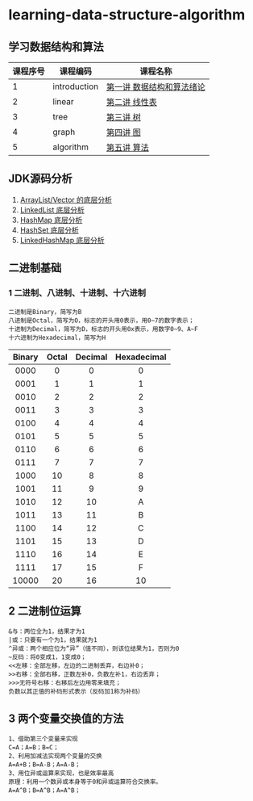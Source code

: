 # learning-data-structure-algorithm

## 学习数据结构和算法

课程序号 | 课程编码 | 课程名称
---|---|---
1 | introduction | [第一讲 数据结构和算法绪论](01-introduction.md)
2 | linear | [第二讲 线性表](02-linear.md)
3 | tree | [第三讲 树](03-tree.md)
4 | graph | [第四讲 图](04-graph.md)
5 | algorithm | [第五讲 算法](05-algorithm.md)

## JDK源码分析
1. [ArrayList/Vector 的底层分析](https://github.com/duhongming1990/JCSprout/blob/master/MD/ArrayList.md)
2. [LinkedList 底层分析](https://github.com/duhongming1990/JCSprout/blob/master/MD/LinkedList.md)
3. [HashMap 底层分析](https://github.com/duhongming1990/JCSprout/blob/master/MD/HashMap.md)
4. [HashSet 底层分析](https://github.com/duhongming1990/JCSprout/blob/master/MD/collection/HashSet.md)
5. [LinkedHashMap 底层分析](https://github.com/duhongming1990/JCSprout/blob/master/MD/collection/LinkedHashMap.md)

## 二进制基础
### 1 二进制、八进制、十进制、十六进制
    二进制是Binary，简写为B
    八进制是Octal，简写为O，标志的开头用0表示，用0~7的数字表示；
    十进制为Decimal，简写为D，标志的开头用0x表示，用数字0~9、A~F
    十六进制为Hexadecimal，简写为H
Binary | Octal | Decimal |  Hexadecimal
:---:|:---:|:---:|:---:
0000 | 0 | 0 | 0
0001 | 1 | 1 | 1
0010 | 2 | 2 | 2
0011 | 3 | 3 | 3
0100 | 4 | 4 | 4
0101 | 5 | 5 | 5
0110 | 6 | 6 | 6
0111 | 7 | 7 | 7
1000 | 10 | 8 | 8
1001 | 11 | 9 | 9
1010 | 12 | 10 | A
1011 | 13 | 11 | B
1100 | 14 | 12 | C
1101 | 15 | 13 | D
1110 | 16 | 14 | E
1111 | 17 | 15 | F
10000 | 20 | 16 | 10

## 2 二进制位运算
    &与：两位全为1，结果才为1
    |或：只要有一个为1，结果就为1
    ^异或：两个相应位为“异”（值不同），则该位结果为1，否则为0
    ~反码：将0变成1，1变成0；
    <<左移：全部左移，左边的二进制丢弃，右边补0；
    >>右移：全部右移，正数左补0，负数左补1，右边丢弃；
    >>>无符号右移：右移后左边用零来填充；
    负数以其正值的补码形式表示（反码加1称为补码）

## 3 两个变量交换值的方法
    1、借助第三个变量来实现
    C=A；A=B；B=C；
    2、利用加减法实现两个变量的交换
    A=A+B；B=A-B；A=A-B；
    3、用位异或运算来实现，也是效率最高
    原理：利用一个数异或本身等于0和异或运算符合交换率。
    A=A^B；B=A^B；A=A^B；



